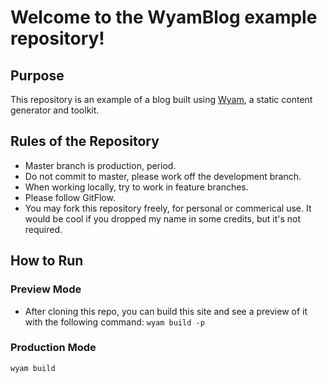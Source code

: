 # Welcome to the WyamBlog example repository!

## Purpose
This repository is an example of a blog built using [Wyam](https://wyam.io/), a static content generator and toolkit.

## Rules of the Repository
* Master branch is production, period.
* Do not commit to master, please work off the development branch.
* When working locally, try to work in feature branches.
* Please follow GitFlow.
* You may fork this repository freely, for personal or commerical use. It would be cool if you dropped my name in some credits, but it's not required.

## How to Run
### Preview Mode
* After cloning this repo, you can build this site and see a preview of it with the following command:
`wyam build -p`

### Production Mode
`wyam build`